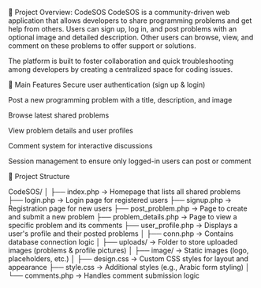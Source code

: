 🔹 Project Overview: CodeSOS
CodeSOS is a community-driven web application that allows developers to share programming problems and get help from others. Users can sign up, log in, and post problems with an optional image and detailed description. Other users can browse, view, and comment on these problems to offer support or solutions.

The platform is built to foster collaboration and quick troubleshooting among developers by creating a centralized space for coding issues.

🔹 Main Features
Secure user authentication (sign up & login)

Post a new programming problem with a title, description, and image

Browse latest shared problems

View problem details and user profiles

Comment system for interactive discussions

Session management to ensure only logged-in users can post or comment

🔹 Project Structure

CodeSOS/
│
├── index.php                 → Homepage that lists all shared problems
├── login.php                 → Login page for registered users
├── signup.php                → Registration page for new users
├── post_problem.php          → Page to create and submit a new problem
├── problem_details.php       → Page to view a specific problem and its comments
├── user_profile.php          → Displays a user's profile and their posted problems
│
├── conn.php                  → Contains database connection logic
│
├── uploads/                  → Folder to store uploaded images (problems & profile pictures)
│
├── image/                    → Static images (logo, placeholders, etc.)
│
├── design.css                → Custom CSS styles for layout and appearance
├── style.css                 → Additional styles (e.g., Arabic form styling)
│
└── comments.php              → Handles comment submission logic
